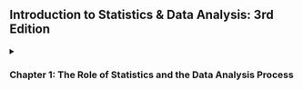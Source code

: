 ## Introduction to Statistics & Data Analysis: 3rd Edition

  <details>
    <summary>
      <h3>Chapter 1: The Role of Statistics and the Data Analysis Process</h3>
    </summary>

  <p>O uso da estatística está cada vez mais disseminado no mundo atual por consequência de sua utilização e aplicação prática. Ainda assim, muitos acreditam que se trata de uma disicplina desnecessária e muitas vezes utilizada somente para fundamentar mentiras através dos dados coletados, campanhas de marketing suspiciosas, para dizer o mínimo, e narrativas sociais dos grupos sociais e econômicos dominantes. Contudo, a estatística é muito utilizada em várias áreas do conhecimento, de modo que ela se torna imprescindível em um mundo cada vez mais complexo e abarrotado de interações.</p>

  <p>Mesmo em meio à desconfianças, a estatística está se tornando mais popular entre o público que não contribui diariamente com ela. Isso porque ela dá ferramentas necessárias para pensar além do óbvio e do genérico, facilitando a compreensão dos eventos naturais e sociais e formando uma maneira de pensar para além da bestialidade social e individual. Nessa cadência, vão se formando mais e mais pessoas interessadas e pelos menos compreender sua utilidade prática.</p>

<br>
   
   #### 1.1: Three reasons to study statistics

   ##### The first reason: To be informed

   <p>Para estar informado é necessário ser capaz de: Extrair informações de tabelas e gráficos; Seguir argumentos numéricos; Entender os básico de como dados devem ser reunidos, resumidos e analisados para derivar conclusões estatisticas.</p>

   ##### The second reason: Making informed decisions

   <p>Para realizar julgamentos informados, é necessário: Decidir se a informação existente é adequada ou se informação adicional é necessária; Se necessário, coletar informações de um modo razoável e crítico; Resumir os dados disponíveis de um modo útil e informativo; Analisar os dados disponíveis; Derivar conclusões, tomar decisões e avaliar os de uma decisão incorreta.</p>

   ##### The third reason: Evaluating decisions that affect your life

   <p>Uma compreensão de técnicas estatisticas permitirá a você questionar e avaliar decisões que afetam seu bem-estar.</p>

<br>

   #### 1.2 The Nature and Role of Variability

   <p>A Estatística é uma área do conhecimento que focar em coletar, analisar e tirar conclusões a partir de dados de um modo sensível e crítico. Um dos usos básicos de métodos estatíticos descritivos é aumentar nosso entendimento da natureza da varibilidade em uma população. Entender variabilidade nos permite distinguir entre valores comuns e incomuns. A habilidade para reconhecer valores incomuns na presenção da varibilidade é chave para a maioria dos procedimentos estatísticos e é também o que nos possibilita quantificar a chance de estar errado quando uma conclusão é baseada em dados de amostra.</p>

<br>

   #### 1.3 Statistics and the Data Analysis Process

   <p>Logo após que os dados foram coletados, o próximo passo no processo de análise de dados envolve organizar e resumir a informação. Tabelas, gráficos e resumos numéricos permitem maior entendimento e fornecem uma maneira efetiva de apresentar os dados. Métodos para organizar e resumir dados constituem a ramo da estatística conhecido como <i>Estatística descritiva</i>. Depois que os dados foram resumidos, nós frequentemente derivamos conclusões ou tomamos decisões baseadas nos dados. Isso, com frequência, envolve generalizar de um pequeno grupo de individuos ou objetos que foram estudados para um grupo bem maior. Métodos para retirar conclusões a partir de porções menores de grupos maiores é o outro ramo da estatítica conhecido como <i>Estatística inferencial</i></p>

   ##### Definition:

   <p>A coleção inteira de indivíduos ou objetos sobre o qual a informação precisa ser extraída é chamada de <b>população</b> de interesse. Uma <b>amostra</b> é um subconjunto da população de interesse selecionada de maneira intencional.</p>

   <p>A <b>Estatística inferencial</b> envolve generalizar a partir de uma amostra retirada de uma população. Porém, quando nós generalizamos corremos o risco de uma conclusão incorreta, pois a conclusão sobre uma população é baseada numa informação incompleta. Um aspecto importante ao desenvolver técnicas inferenciais envolve quantificar a chance de uma conclusão incorreta.</p>


<br>
   
   #### 1.4 Types of Data and Some Simple Graphical Displays

   
  </details>
